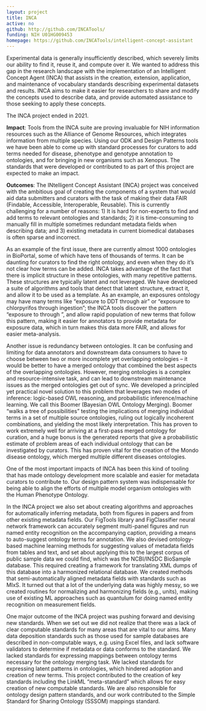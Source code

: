 ```yaml
---
layout: project
title: INCA
active: no
github: http://github.com/INCATools/
funding: NIH U01HG009453
homepage: https://github.com/INCATools/intelligent-concept-assistant
---
```


Experimental data is generally insufficiently described, which severely limits our ability to find it, reuse it, and compute over it. 
We wanted to address this gap in the research landscape with the implementation of an Intelligent Concept Agent (INCA) that assists in the creation, extension, application, and maintenance of vocabulary standards describing experimental datasets and results. 
INCA aims to make it easier for researchers to share and modify the concepts used to describe data, and provide automated assistance to those seeking to apply these concepts. 

The INCA project ended in 2021.

**Impact**: 
Tools from the INCA suite are proving invaluable for NIH information resources such as the Alliance of Genome Resources, which integrates information from multiple species. Using our ODK and Design Patterns tools we have been able to come up with standard processes for curators to add terms needed for disease, phenotype and genotype annotation to ontologies, and for bringing in new organisms such as Xenopus. The standards that were developed or contributed to as part of this project are expected to make an impact.

**Outcomes**:
The INtelligent Concept Assistant (INCA) project was conceived with the ambitious goal of creating the components of a system that would aid data submitters and curators with the task of making their data FAIR (Findable, Accessible, Interoperable, Reusable). This is currently challenging for a number of reasons: 1) It is hard for non-experts to find and add terms to relevant ontologies and standards; 2) it is time-consuming to manually fill in multiple sometimes redundant metadata fields when describing data; and 3) existing metadata in current biomedical databases is often sparse and incorrect.

As an example of the first issue, there are currently almost 1000 ontologies in BioPortal, some of which have tens of thousands of terms. It can be daunting for curators to find the right ontology, and even when they do it’s not clear how terms can be added. INCA takes advantage of the fact that there is implicit structure in these ontologies, with many repetitive patterns.
These structures are typically latent and not leveraged. We have developed a suite of algorithms and tools that detect that latent structure, extract it, and allow it to be used as a template. As an example, an exposures ontology may have many terms like “exposure to DDT through air” or “exposure to chlorpyrifos through ingestion”; the INCA tools discover the pattern “exposure to <pesticide> through <route>”, and allow rapid population of new terms that follow this pattern, making it easier for annotators to provide metadata for exposure data, which in turn makes this data more FAIR, and allows for easier meta-analysis.

Another issue is redundancy between ontologies. It can be confusing and limiting for data annotators and downstream data consumers to have to choose between two or more incomplete yet overlapping ontologies – it would be better to have a merged ontology that combined the best aspects of the overlapping ontologies. However, merging ontologies is a complex and resource-intensive task, and can lead to downstream maintenance issues as the merged ontologies get out of sync. We developed a principled yet practical novel solution to this problem that leverages two modes of inference: logic-based OWL reasoning, and probabilistic inference/machine learning. We call this Boomer (Bayesian OWL Ontology Merging).
Boomer “walks a tree of possibilities” testing the implications of merging individual terms in a set of multiple source ontologies, ruling out logically incoherent combinations, and yielding the most likely interpretation. This has proven to work extremely well for arriving at a first-pass merged ontology for curation, and a huge bonus is the generated reports that give a probabilistic estimate of problem areas of each individual ontology that can be investigated by curators. This has proven vital for the creation of the Mondo disease ontology, which merged multiple different diseases ontologies.

One of the most important impacts of INCA has been this kind of tooling that has made ontology development more scalable and easier for metadata curators to contribute to. Our design pattern system was indispensable for being able to align the efforts of multiple model organism ontologies with the Human Phenotype Ontology.

In the INCA project we also set about creating algorithms and approaches for automatically inferring metadata, both from figures in papers and from other existing metadata fields. Our FigTools library and FigClassifier neural network framework can accurately segment multi-panel figures and run named entity recognition on the accompanying caption, providing a means to auto-suggest ontology terms for annotation. We also devised ontology-based machine learning methods for suggesting values of metadata fields from tables and text, and set about applying this to the largest corpus of public sample data we could find, which was the NCBI/INSDC BioSample database. This required creating a framework for translating XML dumps of this database into a harmonized relational database.
We created methods that semi-automatically aligned metadata fields with standards such as MIxS. It turned out that a lot of the underlying data was highly messy, so we created routines for normalizing and harmonizing fields (e.g., units), making use of existing ML approaches such as quantulum for doing named entity recognition on measurement fields.

One major outcome of the INCA project was pushing forward and devising new standards. When we set out we did not realize that there was a lack of clear computable standards for many areas that are vital to our aims. Many data deposition standards such as those used for sample databases are described in non-computable ways, e.g. using Excel files, and lack software validators to determine if metadata or data conforms to the standard. We lacked standards for expressing mappings between ontology terms necessary for the ontology merging task. We lacked standards for expressing latent patterns in ontologies, which hindered adoption and creation of new terms. 
This project contributed to the creation of key standards including the LinkML “meta-standard” which allows for easy creation of new computable standards. We are also responsible for ontology design pattern standards, and our work contributed to the Simple Standard for Sharing Ontology (SSSOM) mappings standard.

